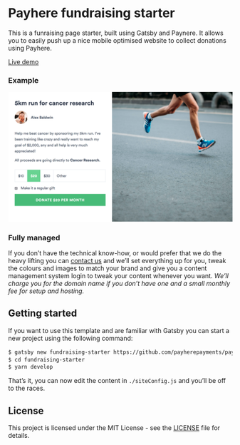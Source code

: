 # Payhere fundraising starter

This is a funraising page starter, built using Gatsby and Paynere. It allows you to easily push up a nice mobile optimised website to collect donations using Payhere.

[Live demo](https://my-fundraising-page.netlify.com/)

### Example

![Funraising example](./fundraiser-example.png)

### Fully managed

If you don’t have the technical know-how, or would prefer that we do the heavy lifting you can [contact us](mailto:hello@payhere.co) and we’ll set everything up for you, tweak the colours and images to match your brand and give you a content management system login to tweak your content whenever you want. *We’ll charge you for the domain name if you don’t have one and a small monthly fee for setup and hosting.*

## Getting started

If you want to use this template and are familiar with Gatsby you can start a new project using the following command:

```sh
$ gatsby new fundraising-starter https://github.com/payherepayments/payhere-starter-fundraising
$ cd fundraising-starter
$ yarn develop
```

That’s it, you can now edit the content in `./siteConfig.js` and you’ll be off to the races.

## License

This project is licensed under the MIT License - see the [LICENSE](LICENSE) file for details.
